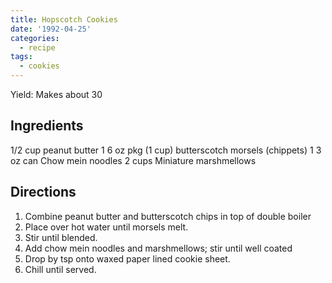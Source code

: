 ```yaml
---
title: Hopscotch Cookies
date: '1992-04-25'
categories:
  - recipe
tags:
  - cookies
---
```

Yield: Makes about 30

## Ingredients
1/2    cup    peanut butter
1    6 oz pkg (1 cup)    butterscotch morsels (chippets)
1    3 oz can    Chow mein noodles
2    cups    Miniature marshmellows

## Directions

1. Combine peanut butter and butterscotch chips in top of double boiler
2. Place over hot water until morsels melt.
3. Stir until blended.
4. Add chow mein noodles and marshmellows; stir until well coated
5. Drop by tsp onto waxed paper lined cookie sheet.
6. Chill until served.
